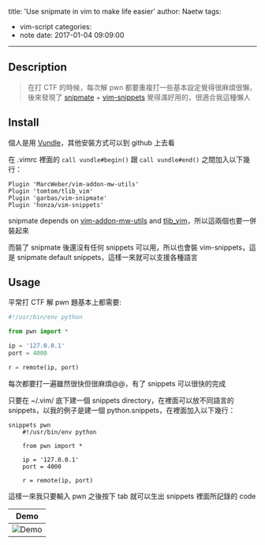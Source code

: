 title: 'Use snipmate in vim to make life easier'
author: Naetw
tags:
  - vim-script
categories:
  - note
date: 2017-01-04 09:09:00
---

## Description

> 在打 CTF 的時候，每次解 pwn 都要重複打一些基本設定覺得很麻煩很懶，後來發現了 [snipmate](https://github.com/garbas/vim-snipmate) + [vim-snippets](https://github.com/honza/vim-snippets) 覺得滿好用的，很適合我這種懶人

## Install

個人是用 [Vundle](https://github.com/gmarik/vundle)，其他安裝方式可以到 github 上去看

在 .vimrc 裡面的 `call vundle#begin()` 跟 `call vundle#end()` 之間加入以下幾行：

```
Plugin 'MarcWeber/vim-addon-mw-utils'
Plugin 'tomtom/tlib_vim'
Plugin 'garbas/vim-snipmate'
Plugin 'honza/vim-snippets'
```

snipmate depends on [vim-addon-mw-utils](https://github.com/marcweber/vim-addon-mw-utils) and [tlib_vim](https://github.com/tomtom/tlib_vim)，所以這兩個也要一併裝起來

而裝了 snipmate 後還沒有任何 snippets 可以用，所以也會裝 vim-snippets，這是 snipmate default snippets，這樣一來就可以支援各種語言

## Usage

平常打 CTF 解 pwn 題基本上都需要:

```python
#!/usr/bin/env python

from pwn import *

ip = '127.0.0.1'
port = 4000

r = remote(ip, port)
```

每次都要打一遍雖然很快但很麻煩@@，有了 snippets 可以很快的完成

只要在 ~/.vim/ 底下建一個 snippets directory，在裡面可以放不同語言的 snippets，以我的例子是建一個 python.snippets，在裡面加入以下幾行：

```
snippets pwn
    #!/usr/bin/env python

    from pwn import *

    ip = '127.0.0.1'
    port = 4000

    r = remote(ip, port)
```

這樣一來我只要輸入 pwn 之後按下 tab 就可以生出 snippets 裡面所記錄的 code

|                Demo                   |
|:-------------------------------------:|
|![Demo](http://i.imgur.com/jyNKSc6.gif)|
